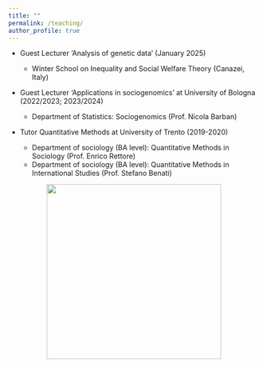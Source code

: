 ```yaml
---
title: ""
permalink: /teaching/
author_profile: true
---
```


* Guest Lecturer ‘Analysis of genetic data’ (January 2025)
  * Winter School on Inequality and Social Welfare Theory (Canazei, Italy)


 * Guest Lecturer ‘Applications in sociogenomics’ at University of Bologna
   (2022/2023; 2023/2024)
   * Department of Statistics: Sociogenomics (Prof. Nicola Barban) 


 * Tutor Quantitative Methods at University of Trento (2019-2020) 
      * Department of sociology (BA level): Quantitative Methods in Sociology (Prof. Enrico Rettore) 
      * Department of sociology (BA level): Quantitative Methods in International Studies (Prof. Stefano Benati)

<div align="center">
<img src="http://gaiaghirardi.github.io/images/tea.jpeg" width="350" />
</div>

